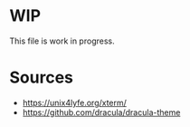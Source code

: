 # WIP

This file is work in progress.

# Sources

* https://unix4lyfe.org/xterm/
* https://github.com/dracula/dracula-theme
